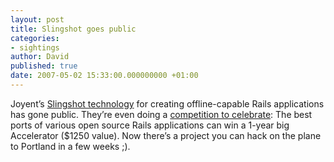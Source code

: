 ```yaml
---
layout: post
title: Slingshot goes public
categories:
- sightings
author: David
published: true
date: 2007-05-02 15:33:00.000000000 +01:00
---
```

<p>Joyent&#8217;s <a href="http://developers.joyent.com/">Slingshot technology</a> for creating offline-capable Rails applications has gone public. They&#8217;re even doing a <a href="http://developers.joyent.com/wiki/SlingshotPortContest">competition to celebrate</a>: The best ports of various open source Rails applications can win a 1-year big Accelerator ($1250 value). Now there&#8217;s a project you can hack on the plane to Portland in a few weeks ;).</p>